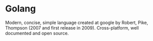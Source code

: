 # Golang
 Modern, concise, simple language created at google by Robert, Pike, Thompson (2007 and first release in 2009).
 Cross-platform, well documented and open source.
 
